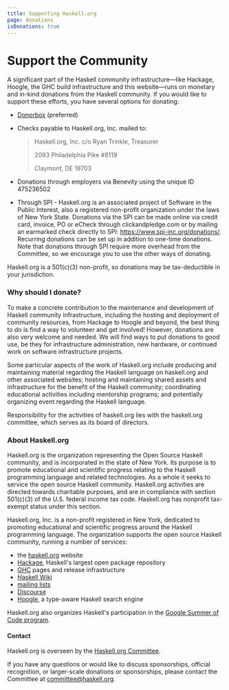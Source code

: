 ```yaml
---
title: Supporting Haskell.org
page: donations
isDonations: true
---
```


# Support the Community

A significant part of the Haskell community infrastructure—like Hackage, Hoogle, the GHC build infrastructure and this website—runs on monetary and in-kind donations from the Haskell community. If you would like to support these efforts, you have several options for donating:

  * <a rel="nofollow" class="external text" href="https://donorbox.org/donation-button-52?">Donorbox</a> (preferred)

  * Checks payable to Haskell.org, Inc. mailed to:

    > Haskell.org, Inc. c/o Ryan Trinkle, Treasurer
    >
    > 2093 Philadelphia Pike #8119
    >
    > Claymont, DE 19703

  * Donations through employers via Benevity using the unique ID 475236502

  * Through SPI - Haskell.org is an associated project of Software in the Public Interest, also a registered non-profit organization under the laws of New York State. Donations via the SPI can be made online via credit card, invoice, PO or eCheck through clickandpledge.com or by mailing an earmarked check directly to SPI: https://www.spi-inc.org/donations/. Recurring donations can be set up in addition to one-time donations. Note that donations through SPI require more overhead from the Committee, so we encourage you to use the other ways of donating.

Haskell.org is a 501(c)(3) non-profit, so donations may be tax-deductible in your jurisdiction.

### Why should I donate?

To make a concrete contribution to the maintenance and development of Haskell community infrastructure, including the hosting and deployment of community resources, from Hackage to Hoogle and beyond, the best thing to do is find a way to volunteer and get involved! However, donations are also very welcome and needed. We will find ways to put donations to good use, be they for infrastructure administration, new hardware, or continued work on software infrastructure projects.

Some particular aspects of the work of Haskell.org include producing and maintaining material regarding the Haskell language on haskell.org and other associated websites; hosting and maintaining shared assets and infrastructure for the benefit of the Haskell community; coordinating educational activities including mentorship programs; and potentially organizing event regarding the Haskell language.

Responsibility for the activities of haskell.org lies with the haskell.org committee, which serves as its board of directors.

### About Haskell.org

Haskell.org is the organization representing the Open Source Haskell community, and is incorporated in the state of New York. Its purpose is to promote educational and scientific progress relating to the Haskell programming language and related technologies. As a whole it seeks to service the open source Haskell community. Haskell.org activities are directed towards charitable purposes, and are in compliance with section 501(c)(3) of the U.S. federal income tax code. Haskell.org has nonprofit tax-exempt status under this section.

Haskell.org, Inc. is a non-profit registered in New York, dedicated to promoting educational and scientific progress around the Haskell programming language. The organization supports the open source Haskell community, running a number of services:

  * the [haskell.org] website
  * [Hackage], Haskell's largest open package repository
  * [GHC] pages and release infrastructure
  * [Haskell Wiki][wiki]
  * [mailing lists][mailing]
  * [Discourse][discourse]
  * [Hoogle], a type-aware Haskell search engine

Haskell.org also organizes Haskell's participation in the [Google Summer of Code program][summer].

#### Contact

Haskell.org is overseen by the [Haskell.org Committee][committee].

If you have any questions or would like to discuss sponsorships, official recognition, or larger-scale donations or sponsorships, please contact the Committee at [committee@haskell.org][committee-email].

[haskell.org]: https://haskell.org
[Hackage]: https://hackage.haskell.org/
[GHC]: https://www.haskell.org/ghc/
[wiki]: https://wiki.haskell.org/Haskell
[mailing]: https://www.haskell.org/mailing-lists/
[discourse]: https://discourse.haskell.org
[Hoogle]: https://hoogle.haskell.org/
[summer]: https://summer.haskell.org/
[committee]: /haskell-org-committee/
[committee-email]: mailto:committee@haskell.org
